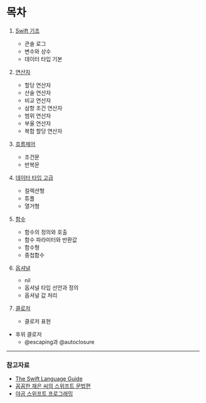 # 목차

1. [Swift 기초](https://github.com/kimxwan0319/Swift_Theorem/blob/master/01.%20Swift%20기초.md "Go Chapter1")

   * 콘솔 로그
   * 변수와 상수
   * 데이터 타입 기본

2. [연산자](https://github.com/kimxwan0319/Swift_Theorem/blob/master/02.%20연산자.md "Go Chapter2")

   * 할당 연산자
   * 산술 연산자
   * 비교 연산자
   * 삼항 조건 연산자
   * 범위 연산자
   * 부울 연산자
   * 복합 할당 연산자

3. [흐름제어](https://github.com/kimxwan0319/Swift_Theorem/blob/master/03.%20흐름%20제어.md "Go Chapter3")

   * 조건문
   * 반복문

4. [데이터 타입 고급](https://github.com/kimxwan0319/Swift_Theorem/blob/master/04.%20데이터%20타입%20고급.md "Go Chapter4")

   * 컬렉션형
   * 튜플
   * 열거형

5. [함수](https://github.com/kimxwan0319/Swift_Theorem/blob/master/05.%20함수.md "Go Chapter5")

   * 함수의 정의와 호출
   * 함수 파라미터와 반환값
   * 함수형
   * 중첩함수

6. [옵셔널](https://github.com/kimxwan0319/Swift_Theorem/blob/master/06.%20옵셔널.md "Go Chapter6")

   * nil
   * 옵셔널 타입 선언과 정의
   * 옵셔널 값 처리

7. [클로저](https://github.com/kimxwan0319/Swift_Theorem/blob/master/07.%20클로저.md)

   * 클로저 표현
* 후위 클로저
   * @escaping과 @autoclosure
   
   

<hr>

### 참고자료

* [The Swift Language Guide](https://jusung.gitbook.io/the-swift-language-guide/)
* [꼼꼼한 재은 씨의 스위프트 문법편](http://book.interpark.com/product/BookDisplay.do?_method=detail&sc.prdNo=275593628&gclid=CjwKCAiAq8f-BRBtEiwAGr3DgbEK64X_dSjJuHyZy60-P6PB1v0Oq4kzfukxHg7O4cnbgtJXYTBLgRoC94cQAvD_BwE)
* [야곰 스위프트 프로그래밍](http://book.interpark.com/product/BookDisplay.do?_method=detail&sc.prdNo=317262231&gclid=CjwKCAiAq8f-BRBtEiwAGr3Dgc1xEUORIyB4k3kGl4_-dgstkYlvitfWS0qf4NTBs_CynQyYycM51BoCBtsQAvD_BwE)

